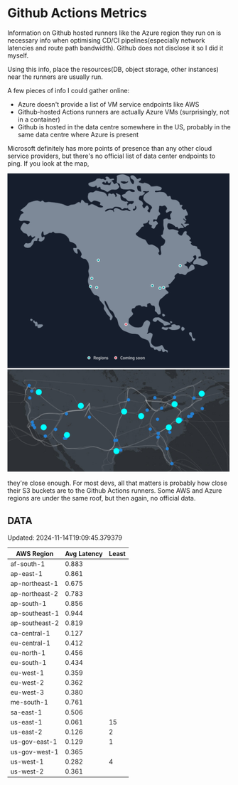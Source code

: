 # Github Actions Metrics
Information on Github hosted runners like the Azure region they run on is
necessary info when optimising CD/CI pipelines(especially network latencies and
route path bandwidth). Github does not disclose it so I did it myself.

Using this info, place the resources(DB, object storage, other instances) near
the runners are usually run.

A few pieces of info I could gather online:

- Azure doesn't provide a list of VM service endpoints like AWS
- Github-hosted Actions runners are actually Azure VMs (surprisingly, not in a
  container)
- Github is hosted in the data centre somewhere in the US, probably in the same
  data centre where Azure is present

Microsoft definitely has more points of presence than any other cloud service
providers, but there's no official list of data center endpoints to ping. If you
look at the map,

<a href="https://aws.amazon.com/about-aws/global-infrastructure/regions_az/">
<img src="image.png" style="width: 500px;">
</a>
<a href="https://datacenters.microsoft.com/globe/explore">
<img src="image-1.png" style="width: 500px;">
</a>

they're close enough. For most devs, all that matters is probably how close
their S3 buckets are to the Github Actions runners. Some AWS and Azure regions
are under the same roof, but then again, no official data.

## DATA
Updated: 2024-11-14T19:09:45.379379

| AWS Region | Avg Latency | Least |
| - | - | - |
| af-south-1 | 0.883 |  |
| ap-east-1 | 0.861 |  |
| ap-northeast-1 | 0.675 |  |
| ap-northeast-2 | 0.783 |  |
| ap-south-1 | 0.856 |  |
| ap-southeast-1 | 0.944 |  |
| ap-southeast-2 | 0.819 |  |
| ca-central-1 | 0.127 |  |
| eu-central-1 | 0.412 |  |
| eu-north-1 | 0.456 |  |
| eu-south-1 | 0.434 |  |
| eu-west-1 | 0.359 |  |
| eu-west-2 | 0.362 |  |
| eu-west-3 | 0.380 |  |
| me-south-1 | 0.761 |  |
| sa-east-1 | 0.506 |  |
| us-east-1 | 0.061 | 15 |
| us-east-2 | 0.126 | 2 |
| us-gov-east-1 | 0.129 | 1 |
| us-gov-west-1 | 0.365 |  |
| us-west-1 | 0.282 | 4 |
| us-west-2 | 0.361 |  |

